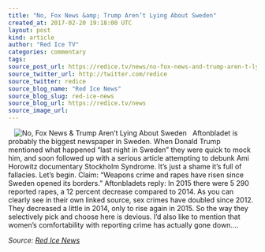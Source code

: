```yaml
---
title: "No, Fox News &amp; Trump Aren’t Lying About Sweden"
created_at: 2017-02-20 19:18:00 UTC
layout: post
kind: article
author: "Red Ice TV"
categories: commentary
tags: 
source_post_url: https://redice.tv/news/no-fox-news-and-trump-aren-t-lying-about-sweden
source_twitter_url: http://twitter.com/redice
source_twitter: redice
source_blog_name: "Red Ice News"
source_blog_slug: red-ice-news
source_blog_url: https://redice.tv/news
source_image_url: 
---
```

<img align="left" hspace="12" alt="No, Fox News &amp; Trump Aren&rsquo;t Lying About Sweden" src="https://rdice.net/a/c/n/17/02202016-Stortorget_in_Malm23.9cd7b47f.jpg"> Aftonbladet is probably the biggest newspaper in Sweden. When Donald Trump mentioned what happened “last night in Sweden” they were quick to mock him, and soon followed up with a serious article attempting to debunk Ami Horowitz documentary Stockholm Syndrome. It’s just a shame it’s full of fallacies. Let’s begin. Claim: “Weapons crime and rapes have risen since Sweden opened its borders.” Aftonbladets reply: In 2015 there were 5 290 reported rapes, a 12 percent decrease compared to 2014. As you can clearly see in their own linked source, sex crimes have doubled since 2012. They decreased a little in 2014, only to rise again in 2015. So the way they selectively pick and choose here is devious. I’d also like to mention that women’s comfortability with reporting crime has actually gone down.&#8230;<div class="">
    <i>Source: <a href="https://redice.tv/news">Red Ice News</a></i>
</div>
